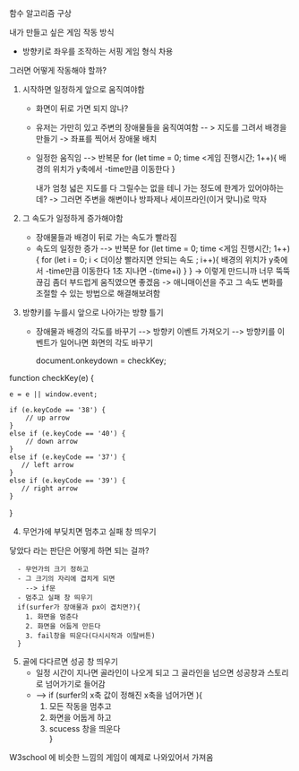 함수 알고리즘 구상

내가 만들고 싶은 게임 작동 방식 
- 방향키로 좌우를 조작하는 서핑 게임 형식 차용





그러면 어떻게 작동해야 할까?
1. 시작하면 일정하게 앞으로 움직여야함
      - 화면이 뒤로 가면 되지 않나?
      - 유저는 가만히 있고 주변의 장애물들을 움직여여함
        -- > 지도를 그려서 배경을 만들기 -> 좌표를 찍어서 장애물 배치
      - 일정한 움직임
        --> 반복문
      for (let time = 0; time <게임 진행시간; 1++){
        배경의 위치가 y축에서 -time만큼 이동한다
      }

        내가 엄청 넓은 지도를 다 그릴수는 없을 테니 가는 정도에 한계가 있어야하는 데?
        -> 그러면 주변을 해변이나 방파제나 세이프라인(이거 맞니)로 막자
        

2. 그 속도가 일정하게 증가해야함
      - 장애물들과 배경이 뒤로 가는 속도가 빨라짐
      - 속도의 일정한 증가
        --> 반복문
        for (let time = 0; time <게임 진행시간; 1++){
          for (let i = 0; i < 더이상 빨라지면 안되는 속도 ; i++){
            배경의 위치가 y축에서 -time만큼 이동한다
            1초 지나면 -(time+i)
          }
      }
-> 이렇게 만드니까 너무 뚝뚝 끊김 좀더 부드럽게 움직였으면 좋겠음
-> 애니매이션을 주고 그 속도 변화를 조절할 수 있는 방법으로 해결해보려함


3. 방향키를 누를시 앞으로 나아가는 방향 틀기
      - 장애물과 배경의 각도를 바꾸기
      --> 방향키 이벤트 가져오기
        --> 방향키를 이벤트가 일어나면 화면의 각도 바꾸기

        <!-- ! 방향키 이벤트라네 분석해 볼것 -->
        document.onkeydown = checkKey;

function checkKey(e) {

    e = e || window.event;

    if (e.keyCode == '38') {
        // up arrow
    }
    else if (e.keyCode == '40') {
        // down arrow
    }
    else if (e.keyCode == '37') {
       // left arrow
    }
    else if (e.keyCode == '39') {
       // right arrow
    }

}



4. 무언가에 부딪치면 멈추고 실패 창 띄우기

닿았다 라는 판단은 어떻게 하면 되는 걸까?

      - 무언가의 크기 정하고
      - 그 크기의 자리에 겹치게 되면
        --> if문 
      - 멈추고 실패 창 띄우기
      if(surfer가 장애물과 px이 겹치면?){
        1. 화면을 멈춘다
        2. 화면을 어둡게 만든다
        3. fail창을 띄운다(다시시작과 이탈버튼)
      }


5. 골에 다다르면 성공 창 띄우기
      - 일정 시간이 지나면 골라인이 나오게 되고 그 골라인을 넘으면 성공창과 스토리로 넘어가기로 들어감
      - --> if (surfer의 x축 값이 정해진 x축을 넘어가면 ){
        1. 모든 작동을 멈추고
        2. 화면을 어둡게 하고
        3. scucess 창을 띄운다  
      }





W3school 에 비슷한 느낌의 게임이 예제로 나와있어서 가져옴